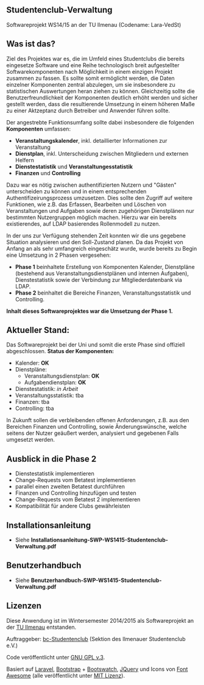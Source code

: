 ## Studentenclub-Verwaltung
Softwareprojekt WS14/15 an der TU Ilmenau (Codename: Lara-VedSt)

## Was ist das? 
Ziel des Projektes war es, die im Umfeld eines Studentclubs die bereits eingesetze Software und eine Reihe technologisch breit aufgestellter Softwarekomponenten nach Möglichkeit in einem einzigen Projekt zusammen zu fassen. Es sollte somit ermöglicht werden, die Daten einzelner Komponenten zentral abzulegen, um sie insbesondere zu statistischen Auswertungen heran ziehen zu können. Gleichzeitig sollte die Benutzerfreundlichkeit der Komponenten deutlich erhöht werden und 
sicher gestellt werden, dass die resultierende Umsetzung in einem höheren Maße zu einer Aktzeptanz durch Betreiber und Anwender führen sollte. 

Der angestrebte Funktionsumfang sollte dabei insbesondere die folgenden **Komponenten** umfassen:
- **Veranstaltungskalender**, inkl. detaillierter Informationen zur Veranstaltung
- **Dienstplan**, inkl. Unterscheidung zwischen Mitgliedern und externen Helfern
- **Dienstestatistik** und **Veranstaltungesstatistik**
- **Finanzen** und **Controlling**

Dazu war es nötig zwischen authentifizierten Nutzern und "Gästen" unterscheiden zu können und in einem entsprechenden Authentifizeirungsprozess umzusetzen. Dies sollte den Zugriff auf weitere Funktionen, wie z.B. das Erfassen, Bearbeiten und Löschen von Veranstaltungen und Aufgaben sowie deren zugehörigen Dienstplänen nur bestimmten Nutzergruppen möglich machen. 
Hierzu war ein bereits existierendes, auf LDAP basierendes Rollenmodell zu nutzen.

In der uns zur Verfügung stehenden Zeit konnten wir die uns gegebene Situation analysieren und den Soll-Zustand planen. 
Da das Projekt von Anfang an als sehr umfangreich eingeschätz wurde, wurde bereits zu Begin eine Umsetzung in 2 Phasen vergesehen: 
- **Phase 1** beinhaltete Erstellung von Komponenten Kalender, Dienstpläne (bestehend aus Veranstaltungsdienstplänen und internen Aufgaben), Dienstestatistik sowie der Verbindung zur Mitgliederdatenbank via LDAP.
- **Phase 2** beinhaltet die Bereiche Finanzen, Veranstaltungsstatistik und Controlling.
	
**Inhalt dieses Softwareprojektes war die Umsetzung der Phase 1.**

## Aktueller Stand:
Das Softwareprojekt bei der Uni und somit die erste Phase sind offiziell abgeschlossen.
**Status der Komponenten:**
- Kalender: **OK**
- Dienstpläne:
  - Veranstaltungsdienstplan: **OK**
  - Aufgabendienstplan: **OK**
- Dienstestatistik: *in Arbeit*
- Veranstaltungsstatistik: tba
- Finanzen: tba
- Controlling: tba

In Zukunft sollen die verbleibenden offenen Anforderungen, z.B. aus den Bereichen Finanzen und Controlling, sowie Änderungswünsche, welche seitens der Nutzer geäußert werden, analysiert und gegebenen Falls
umgesetzt werden.

## Ausblick in die Phase 2
- Dienstestatistik implementieren
- Change-Requests vom Betatest implementieren
- parallel einen zweiten Betatest durchführen
- Finanzen und Controlling hinzufügen und testen
- Change-Requests vom Betatest 2 implementieren
- Kompatibilität für andere Clubs gewährleisten

## Installationsanleitung
- Siehe **Installationsanleitung-SWP-WS1415-Studentenclub-Verwaltung.pdf**
 
## Benutzerhandbuch
- Siehe **Benutzerhandbuch-SWP-WS1415-Studentenclub-Verwaltung.pdf**

## Lizenzen

Diese Anwendung ist im Wintersemester 2014/2015 als Softwareprojekt an der [TU Ilmenau](http://tu-ilmenau.de) entstanden.

Auftraggeber: [bc-Studentenclub](http://www.bc-club.de) (Sektion des Ilmenauer Studentenclub e.V.)

Code veröffentlicht unter [GNU GPL v.3](https://github.com/4D44H/lara-vedst/blob/master/LICENSE).

Basiert auf [Laravel](http://laravel.com), [Bootstrap](http://getbootstrap.com) + [Bootswatch](http://bootswatch.com), [JQuery](http://jquery.com) und Icons von [Font Awesome](http://fortawesome.github.io/Font-Awesome) (alle veröffentlicht unter [MIT Lizenz](http://opensource.org/licenses/mit-license.html)).
